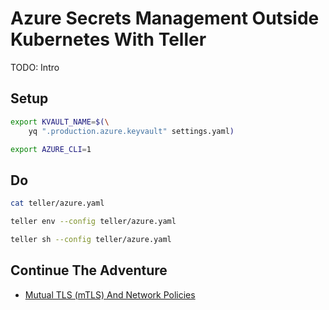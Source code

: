 # Azure Secrets Management Outside Kubernetes With Teller

TODO: Intro

## Setup

```bash
export KVAULT_NAME=$(\
    yq ".production.azure.keyvault" settings.yaml)

export AZURE_CLI=1
```

## Do

```bash
cat teller/azure.yaml

teller env --config teller/azure.yaml

teller sh --config teller/azure.yaml
```

## Continue The Adventure

* [Mutual TLS (mTLS) And Network Policies](../mtls/README.md)